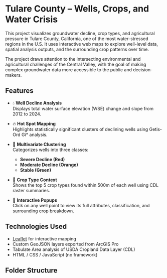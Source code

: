 # Tulare County – Wells, Crops, and Water Crisis

This project visualizes groundwater decline, crop types, and agricultural pressure in Tulare County, California, one of the most water-stressed regions in the U.S. It uses interactive web maps to explore well-level data, spatial analysis outputs, and the surrounding crop patterns over time.

The project draws attention to the intersecting environmental and agricultural challenges of the Central Valley, with the goal of making complex groundwater data more accessible to the public and decision-makers.

## Features

- 💧 **Well Decline Analysis**  
  Displays total water surface elevation (WSE) change and slope from 2012 to 2024.

- 🔥 **Hot Spot Mapping**  
  Highlights statistically significant clusters of declining wells using Getis-Ord Gi* analysis.

- 🎯 **Multivariate Clustering**  
  Categorizes wells into three classes:  
  - **Severe Decline (Red)**  
  - **Moderate Decline (Orange)**  
  - **Stable (Green)**  

- 🌽 **Crop Type Context**  
  Shows the top 5 crop types found within 500m of each well using CDL raster summaries.

- 📍 **Interactive Popups**  
  Click on any well point to view its full attributes, classification, and surrounding crop breakdown.

## Technologies Used

- [Leaflet](https://leafletjs.com/) for interactive mapping  
- Custom GeoJSON layers exported from ArcGIS Pro  
- Tabulate Area analysis of USDA Cropland Data Layer (CDL)  
- HTML / CSS / JavaScript (no framework)

## Folder Structure

